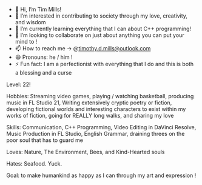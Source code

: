 - 👋 Hi, I’m Tim Mills!
- 👀 I’m interested in contributing to society through my love, creativity, and wisdom
- 🌱 I’m currently learning everything that I can about C++ programming! 
- 💞️ I’m looking to collaborate on just about anything you can put your mind to !
- 📫 How to reach me -> @timothy.d.mills@outlook.com
- 😄 Pronouns: he / him !
- ⚡ Fun fact: I am a perfectionist with everything that I do and this is both a blessing and a curse

Level: 22!

Hobbies: Streaming video games, playing / watching basketball, producing music in FL Studio 21, Writing extensively cryptic poetry or fiction, developing fictional worlds and interesting characters to exist within my works of fiction, going for REALLY long walks, and sharing my love

Skills: Communication, C++ Programming, Video Editing in DaVinci Resolve, Music Production in FL Studio, English Grammar, draining threes on the poor soul that has to guard me

Loves: Nature, The Environment, Bees, and Kind-Hearted souls

Hates: Seafood. Yuck.

Goal: to make humankind as happy as I can through my art and expression !
